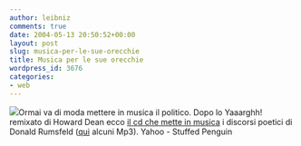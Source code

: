 ```yaml
---
author: leibniz
comments: true
date: 2004-05-13 20:50:52+00:00
layout: post
slug: musica-per-le-sue-orecchie
title: Musica per le sue orecchie
wordpress_id: 3676
categories:
- web
---
```


![](http://stuffedpenguin.com/images/rumpodium2.gif)Ormai va di moda mettere in musica il politico. Dopo lo Yaaarghh! remixato di Howard Dean ecco [il cd che mette in musica](http://story.news.yahoo.com/news?tmpl=story2&u=/ap/20040512/ap_on_en_mu/music_classical_rumsfeld) i discorsi poetici di Donald Rumsfeld ([qui](http://stuffedpenguin.com/rumsfeld/lyrics.htm) alcuni Mp3).
Yahoo - Stuffed Penguin
